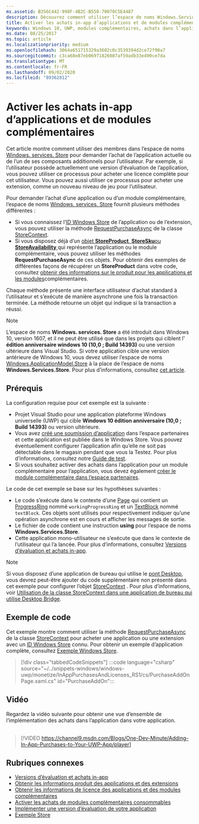 ```yaml
---
ms.assetid: B356C442-998F-4B2C-B550-70070C5E4487
description: Découvrez comment utiliser l’espace de noms Windows.Services.Store pour acheter une application ou l’une de ses extensions.
title: Activer les achats in-app d’applications et de modules complémentaires
keywords: Windows 10, UWP, modules complémentaires, achats dans l’application, IAPs, Windows. services. Store
ms.date: 08/25/2017
ms.topic: article
ms.localizationpriority: medium
ms.openlocfilehash: 3064a651715329a3602c0c3539394d2ce72f90a7
ms.sourcegitcommit: c3ca68e87eb06971826087af59adb33e490ce7da
ms.translationtype: MT
ms.contentlocale: fr-FR
ms.lasthandoff: 09/02/2020
ms.locfileid: "89362812"
---
```

# <a name="enable-in-app-purchases-of-apps-and-add-ons"></a>Activer les achats in-app d’applications et de modules complémentaires

Cet article montre comment utiliser des membres dans l’espace de noms [Windows. services. Store](/uwp/api/windows.services.store) pour demander l’achat de l’application actuelle ou de l’un de ses composants additionnels pour l’utilisateur. Par exemple, si l’utilisateur possède actuellement une version d’évaluation de l’application, vous pouvez utiliser ce processus pour acheter une licence complète pour cet utilisateur. Vous pouvez aussi utiliser ce processus pour acheter une extension, comme un nouveau niveau de jeu pour l’utilisateur.

Pour demander l’achat d’une application ou d’un module complémentaire, l’espace de noms [Windows. services. Store](/uwp/api/windows.services.store) fournit plusieurs méthodes différentes :
* Si vous connaissez l’[ID Windows Store](in-app-purchases-and-trials.md#store_ids) de l’application ou de l’extension, vous pouvez utiliser la méthode [RequestPurchaseAsync](/uwp/api/windows.services.store.storecontext.requestpurchaseasync) de la classe [StoreContext](/uwp/api/windows.services.store.storecontext).
* Si vous disposez déjà d’un [objet **StoreProduct**, **StoreSku**ou **StoreAvailability** ](in-app-purchases-and-trials.md#products-skus) qui représente l’application ou le module complémentaire, vous pouvez utiliser les méthodes **RequestPurchaseAsync** de ces objets. Pour obtenir des exemples de différentes façons de récupérer un **StoreProduct** dans votre code, consultez [obtenir des informations sur le produit pour les applications et les modules](get-product-info-for-apps-and-add-ons.md)complémentaires.

Chaque méthode présente une interface utilisateur d’achat standard à l’utilisateur et s’exécute de manière asynchrone une fois la transaction terminée. La méthode retourne un objet qui indique si la transaction a réussi.

> [!NOTE]
> L’espace de noms **Windows. services. Store** a été introduit dans Windows 10, version 1607, et il ne peut être utilisé que dans les projets qui ciblent l' **édition anniversaire windows 10 (10,0 ; Build 14393)** ou une version ultérieure dans Visual Studio. Si votre application cible une version antérieure de Windows 10, vous devez utiliser l’espace de noms [Windows.ApplicationModel.Store](/uwp/api/windows.applicationmodel.store) à la place de l’espace de noms **Windows.Services.Store**. Pour plus d’informations, consultez [cet article](in-app-purchases-and-trials-using-the-windows-applicationmodel-store-namespace.md).

## <a name="prerequisites"></a>Prérequis

La configuration requise pour cet exemple est la suivante :
* Projet Visual Studio pour une application plateforme Windows universelle (UWP) qui cible **Windows 10 édition anniversaire (10,0 ; Build 14393)** ou version ultérieure.
* Vous avez [créé une soumission d’application](../publish/app-submissions.md) dans l’espace partenaires et cette application est publiée dans le Windows Store. Vous pouvez éventuellement configurer l’application afin qu’elle ne soit pas détectable dans le magasin pendant que vous la Testez. Pour plus d’informations, consultez notre [Guide de test](in-app-purchases-and-trials.md#testing).
* Si vous souhaitez activer des achats dans l’application pour un module complémentaire pour l’application, vous devez également [créer le module complémentaire dans l’espace partenaires](../publish/add-on-submissions.md).

Le code de cet exemple se base sur les hypothèses suivantes :
* Le code s’exécute dans le contexte d’une [Page](/uwp/api/windows.ui.xaml.controls.page) qui contient un [ProgressRing](/uwp/api/windows.ui.xaml.controls.progressring) nommé ```workingProgressRing``` et un [TextBlock](/uwp/api/windows.ui.xaml.controls.textblock) nommé ```textBlock```. Ces objets sont utilisés pour respectivement indiquer qu’une opération asynchrone est en cours et afficher les messages de sortie.
* Le fichier de code contient une instruction **using** pour l’espace de noms **Windows.Services.Store**.
* Cette application mono-utilisateur ne s’exécute que dans le contexte de l’utilisateur qui l’a lancée. Pour plus d’informations, consultez [Versions d’évaluation et achats in-app](in-app-purchases-and-trials.md#api_intro).

> [!NOTE]
> Si vous disposez d’une application de bureau qui utilise le [pont Desktop](https://developer.microsoft.com/windows/bridges/desktop), vous devrez peut-être ajouter du code supplémentaire non présenté dans cet exemple pour configurer l’objet [StoreContext](/uwp/api/windows.services.store.storecontext) . Pour plus d’informations, voir [Utilisation de la classe StoreContext dans une application de bureau qui utilise Desktop Bridge](in-app-purchases-and-trials.md#desktop).

## <a name="code-example"></a>Exemple de code

Cet exemple montre comment utiliser la méthode [RequestPurchaseAsync](/uwp/api/windows.services.store.storecontext.requestpurchaseasync) de la classe [StoreContext](/uwp/api/windows.services.store.storecontext) pour acheter une application ou une extension avec un [ID Windows Store](in-app-purchases-and-trials.md#store-ids) connu. Pour obtenir un exemple d’application complète, consultez [Exemple Windows Store](https://github.com/Microsoft/Windows-universal-samples/tree/master/Samples/Store).

> [!div class="tabbedCodeSnippets"]
:::code language="csharp" source="~/../snippets-windows/windows-uwp/monetize/InAppPurchasesAndLicenses_RS1/cs/PurchaseAddOnPage.xaml.cs" id="PurchaseAddOn":::

## <a name="video"></a>Vidéo

Regardez la vidéo suivante pour obtenir une vue d’ensemble de l’implémentation des achats dans l’application dans votre application.
<br/>
<br/>
> [!VIDEO https://channel9.msdn.com/Blogs/One-Dev-Minute/Adding-In-App-Purchases-to-Your-UWP-App/player]

## <a name="related-topics"></a>Rubriques connexes

* [Versions d’évaluation et achats in-app](in-app-purchases-and-trials.md)
* [Obtenir les informations produit des applications et des extensions](get-product-info-for-apps-and-add-ons.md)
* [Obtenir les informations de licence des applications et des modules complémentaires](get-license-info-for-apps-and-add-ons.md)
* [Activer les achats de modules complémentaires consommables](enable-consumable-add-on-purchases.md)
* [Implémenter une version d’évaluation de votre application](implement-a-trial-version-of-your-app.md)
* [Exemple Store](https://github.com/Microsoft/Windows-universal-samples/tree/master/Samples/Store)
